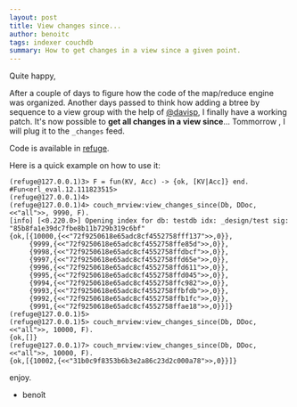 ```yaml
---
layout: post
title: View changes since...
author: benoitc
tags: indexer couchdb
summary: How to get changes in a view since a given point.
---
```


Quite happy,

After a couple of days to figure how the code of the map/reduce engine was organized. Another days passed to think how adding a btree by sequence to a view group with the help of [@davisp](https://github.com/davisp), I finally have a working patch. It's now possible to **get all changes in a view since**... Tommorrow , I will plug it to the `_changes` feed.

Code is available in [refuge](https://github.com/refuge/couch_mrview/tree/btree_byseq).

Here is a quick example on how to use it:

    (refuge@127.0.0.1)3> F = fun(KV, Acc) -> {ok, [KV|Acc]} end. 
    #Fun<erl_eval.12.111823515>
    (refuge@127.0.0.1)4> 
    (refuge@127.0.0.1)4> couch_mrview:view_changes_since(Db, DDoc, <<"all">>, 9990, F).   
    [info] [<0.220.0>] Opening index for db: testdb idx: _design/test sig: "85b8fa1e39dc7fbe8b11b729b319c6bf"
    {ok,[{10000,{<<"72f9250618e65adc8cf4552758fff137">>,0}},
         {9999,{<<"72f9250618e65adc8cf4552758ffe85d">>,0}},
         {9998,{<<"72f9250618e65adc8cf4552758ffdbcf">>,0}},
         {9997,{<<"72f9250618e65adc8cf4552758ffd65e">>,0}},
         {9996,{<<"72f9250618e65adc8cf4552758ffd611">>,0}},
         {9995,{<<"72f9250618e65adc8cf4552758ffd045">>,0}},
         {9994,{<<"72f9250618e65adc8cf4552758ffc982">>,0}},
         {9993,{<<"72f9250618e65adc8cf4552758ffbfdb">>,0}},
         {9992,{<<"72f9250618e65adc8cf4552758ffb1fc">>,0}},
         {9991,{<<"72f9250618e65adc8cf4552758ffae18">>,0}}]}
    (refuge@127.0.0.1)5>   
    (refuge@127.0.0.1)5> couch_mrview:view_changes_since(Db, DDoc, <<"all">>, 10000, F).    
    {ok,[]}
    (refuge@127.0.0.1)7> couch_mrview:view_changes_since(Db, DDoc, <<"all">>, 10000, F).   
    {ok,[{10002,{<<"31b0c9f8353b6b3e2a86c23d2c000a78">>,0}}]}

enjoy.

- benoît

